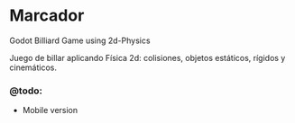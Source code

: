 # Marcador
Godot Billiard Game using 2d-Physics

Juego de billar aplicando Física 2d: colisiones, objetos estáticos, rígidos y cinemáticos.

### @todo:
 - Mobile version
